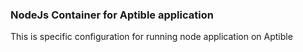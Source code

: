 ### NodeJs Container for Aptible application
This is specific configuration for running node application on Aptible